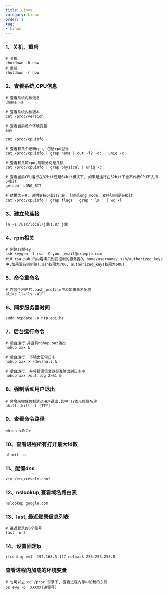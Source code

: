 ```yaml
---
title: Linux
category: Linux
order: 1
tag:
- Linux
---
```


### 1、关机、重启

```shell
# 关机
shutdown -h now
# 重启
shutdown -r now
```

### 2、查看系统,CPU信息
```shell
# 查看系统内核信息
uname -a

# 查看系统内核版本
cat /proc/version

# 查看当前用户环境变量
env

cat /proc/cpuinfo

# 查看有几个逻辑cpu, 包括cpu型号
cat /proc/cpuinfo | grep name | cut -f2 -d: | uniq -c

# 查看有几颗cpu,每颗分别是几核
cat /proc/cpuinfo | grep physical | uniq -c

# 查看当前CPU运行在32bit还是64bit模式下, 如果是运行在32bit下也不代表CPU不支持64bit
getconf LONG_BIT

# 结果大于0, 说明支持64bit计算. lm指long mode, 支持lm则是64bit
cat /proc/cpuinfo | grep flags | grep ' lm ' | wc -l
```
### 3、建立软连接
```shell
ln -s /usr/local/jdk1.8/ jdk
```

### 4、rpm相关
```shell
# 创建sshkey
ssh-keygen -t rsa -C your_email@example.com
#id_rsa.pub 的内容拷贝到要控制的服务器的 home/username/.ssh/authorized_keys 中,如果没有则新建(.ssh权限为700, authorized_keys权限为600)
```
### 5、命令重命名
```shell
# 在各个用户的.bash_profile中添加重命名配置
alias ll='ls -alF'
```

### 6、同步服务器时间
```shell
sudo ntpdate -u ntp.api.bz
```

### 7、后台运行命令
```shell
# 后台运行,并且有nohup.out输出
nohup xxx &

# 后台运行, 不输出任何日志
nohup xxx > /dev/null &

# 后台运行, 并将错误信息做标准输出到日志中 
nohup xxx >out.log 2>&1 &
```

### 8、强制活动用户退出
```shell
# 命令来完成强制活动用户退出.其中TTY表示终端名称
pkill -kill -t [TTY]
```

### 9、查看命令路径
```shell
which <命令>
```

### 10、查看进程所有打开最大fd数
```shell
ulimit -n
```

### 11、配置dns
```shell
vim /etc/resolv.conf
```

### 12、nslookup,查看域名路由表
```shell
nslookup google.com
```
### 13、last, 最近登录信息列表
```shell
# 最近登录的5个账号
last -n 5
```
### 14、设置固定ip
```shell
ifconfig em1  192.168.5.177 netmask 255.255.255.0
```
### 查看进程内加载的环境变量
```shell
# 也可以去 cd /proc 目录下, 查看进程内存中加载的东西
ps eww -p  XXXXX(进程号)
```




